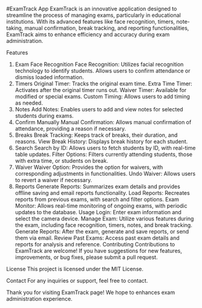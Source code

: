 #ExamTrack App
ExamTrack is an innovative application designed to streamline the process of managing exams, particularly in educational institutions. With its advanced features like face recognition, timers, note-taking, manual confirmation, break tracking, and reporting functionalities, ExamTrack aims to enhance efficiency and accuracy during exam administration.

Features
1. Exam Face Recognition
Face Recognition: Utilizes facial recognition technology to identify students.
Allows users to confirm attendance or dismiss loaded information.
2. Timers
Original Timer: Tracks the original exam time.
Extra Time Timer: Activates after the original timer runs out.
Waiver Timer: Available for modified or special exams.
Custom Timing: Allows users to add timing as needed.
3. Notes
Add Notes: Enables users to add and view notes for selected students during exams.
4. Confirm Manually
Manual Confirmation: Allows manual confirmation of attendance, providing a reason if necessary.
5. Breaks
Break Tracking: Keeps track of breaks, their duration, and reasons.
View Break History: Displays break history for each student.
6. Search
Search by ID: Allows users to fetch students by ID, with real-time table updates.
Filter Options: Filters currently attending students, those with extra time, or students on break.
7. Waiver
Waiver Option: Provides the option for waivers, with corresponding adjustments in functionalities.
Undo Waiver: Allows users to revert a waiver if necessary.
8. Reports
Generate Reports: Summarizes exam details and provides offline saving and email reports functionality.
Load Reports: Recreates reports from previous exams, with search and filter options.
Exam Monitor: Allows real-time monitoring of ongoing exams, with periodic updates to the database.
Usage
Login: Enter exam information and select the camera device.
Manage Exam: Utilize various features during the exam, including face recognition, timers, notes, and break tracking.
Generate Reports: After the exam, generate and save reports, or send them via email.
Review Past Exams: Access past exam details and reports for analysis and reference.
Contributing
Contributions to ExamTrack are welcome! If you have suggestions for new features, improvements, or bug fixes, please submit a pull request.

License
This project is licensed under the MIT License.

Contact
For any inquiries or support, feel free to contact.

Thank you for visiting ExamTrack page! 
We hope to enhances exam administration experience.